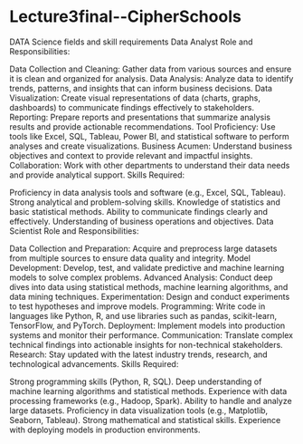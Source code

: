 # Lecture3final--CipherSchools
DATA Science fields and skill requirements
Data Analyst
Role and Responsibilities:

Data Collection and Cleaning: Gather data from various sources and ensure it is clean and organized for analysis.
Data Analysis: Analyze data to identify trends, patterns, and insights that can inform business decisions.
Data Visualization: Create visual representations of data (charts, graphs, dashboards) to communicate findings effectively to stakeholders.
Reporting: Prepare reports and presentations that summarize analysis results and provide actionable recommendations.
Tool Proficiency: Use tools like Excel, SQL, Tableau, Power BI, and statistical software to perform analyses and create visualizations.
Business Acumen: Understand business objectives and context to provide relevant and impactful insights.
Collaboration: Work with other departments to understand their data needs and provide analytical support.
Skills Required:

Proficiency in data analysis tools and software (e.g., Excel, SQL, Tableau).
Strong analytical and problem-solving skills.
Knowledge of statistics and basic statistical methods.
Ability to communicate findings clearly and effectively.
Understanding of business operations and objectives.
Data Scientist
Role and Responsibilities:

Data Collection and Preparation: Acquire and preprocess large datasets from multiple sources to ensure data quality and integrity.
Model Development: Develop, test, and validate predictive and machine learning models to solve complex problems.
Advanced Analysis: Conduct deep dives into data using statistical methods, machine learning algorithms, and data mining techniques.
Experimentation: Design and conduct experiments to test hypotheses and improve models.
Programming: Write code in languages like Python, R, and use libraries such as pandas, scikit-learn, TensorFlow, and PyTorch.
Deployment: Implement models into production systems and monitor their performance.
Communication: Translate complex technical findings into actionable insights for non-technical stakeholders.
Research: Stay updated with the latest industry trends, research, and technological advancements.
Skills Required:

Strong programming skills (Python, R, SQL).
Deep understanding of machine learning algorithms and statistical methods.
Experience with data processing frameworks (e.g., Hadoop, Spark).
Ability to handle and analyze large datasets.
Proficiency in data visualization tools (e.g., Matplotlib, Seaborn, Tableau).
Strong mathematical and statistical skills.
Experience with deploying models in production environments.

